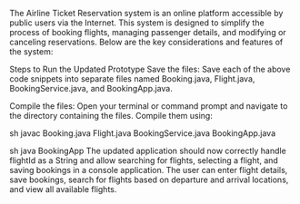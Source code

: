 The Airline Ticket Reservation system is an online platform accessible by public users via the Internet. This system is designed to simplify the process of booking flights, managing passenger details, and modifying or canceling reservations. Below are the key considerations and features of the system:


Steps to Run the Updated Prototype
Save the files: Save each of the above code snippets into separate files named Booking.java, Flight.java, BookingService.java, and BookingApp.java.

Compile the files: Open your terminal or command prompt and navigate to the directory containing the files. Compile them using:

sh
javac Booking.java Flight.java BookingService.java BookingApp.java


sh
java BookingApp
The updated application should now correctly handle flightId as a String and allow searching for flights, selecting a flight, and saving bookings in a console application. The user can enter flight details, save bookings, search for flights based on departure and arrival locations, and view all available flights.
